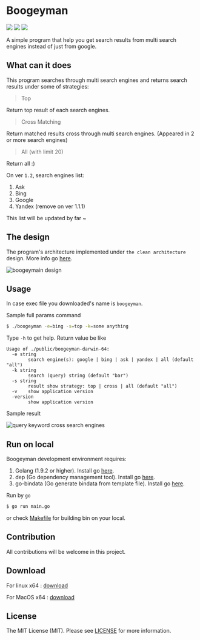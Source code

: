 # Boogeyman

[![][goreportcard-svg]][goreportcard] 
[![][CodeFactor]](https://www.codefactor.io/repository/github/khanhtc1202/boogeyman)
[![][Build Status]](https://travis-ci.org/khanhtc1202/boogeyman)

[Build Status]: https://travis-ci.org/khanhtc1202/boogeyman.svg?branch=master
[CodeFactor]: https://www.codefactor.io/repository/github/khanhtc1202/boogeyman/badge
[goreportcard]: https://goreportcard.com/report/github.com/khanhtc1202/boogeyman
[goreportcard-svg]: https://goreportcard.com/badge/github.com/khanhtc1202/boogeyman

A simple program that help you get search results from multi search engines instead of just from google.

## What can it does

This program searches through multi search engines and returns search results under some of strategies:

> Top

Return top result of each search engines. 

> Cross Matching

Return matched results cross through multi search engines. (Appeared in 2 or more search engines)

> All (with limit 20)

Return all :)

On ver `1.2`, search engines list:

1. Ask
2. Bing
3. Google
4. Yandex (remove on ver 1.1.1)

This list will be updated by far ~

## The design

The program's architecture implemented under `the clean architecture` design. More info go [here](https://8thlight.com/blog/uncle-bob/2012/08/13/the-clean-architecture.html).

![boogeymain design](public/boogeyman_design.jpg)

## Usage

In case exec file you downloaded's name is `boogeyman`.

Sample full params command

```bash
$ ./boogeyman -e=bing -s=top -k=some anything
```

Type `-h` to get help. Return value be like

```$xslt
Usage of ./public/boogeyman-darwin-64:
  -e string
        search engine(s): google | bing | ask | yandex | all (default "all")
  -k string
        search (query) string (default "bar")
  -s string
        result show strategy: top | cross | all (default "all")
  -v    show application version
  -version
        show application version
```

Sample result

![query keyword cross search engines](public/sample.png)

## Run on local

Boogeyman development environment requires: 

1. Golang (1.9.2 or higher). Install go [here](https://golang.org/doc/install).
2. dep (Go dependency management tool). Install go [here](https://github.com/golang/dep).
3. go-bindata (Go generate bindata from template file). Install go [here](https://github.com/jteeuwen/go-bindata).

Run by `go`

```bash
$ go run main.go
```

or check [Makefile](https://github.com/khanhtc1202/boogeyman/blob/master/Makefile) for building bin on your local.

## Contribution

All contributions will be welcome in this project.

## Download

For linux x64 : [download](public/boogeyman-linux-64)

For MacOS x64 : [download](public/boogeyman-darwin-64)

## License
The MIT License (MIT). Please see [LICENSE](LICENSE) for more information.
